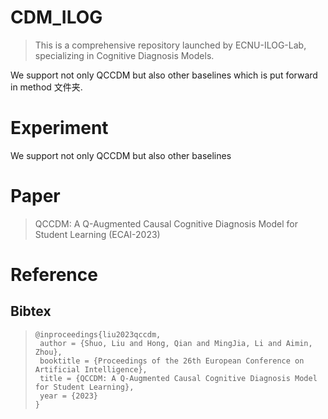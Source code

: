 # CDM_ILOG
> This is a comprehensive repository launched by ECNU-ILOG-Lab, specializing in Cognitive Diagnosis Models.

We support not only QCCDM but also other baselines which is put forward in method 文件夹.

# Experiment

We support not only QCCDM but also other baselines

# Paper

> QCCDM: A Q-Augmented Causal Cognitive Diagnosis Model for Student Learning (ECAI-2023)



# Reference

## Bibtex

> ```
> @inproceedings{liu2023qccdm,
>  author = {Shuo, Liu and Hong, Qian and MingJia, Li and Aimin, Zhou},
>  booktitle = {Proceedings of the 26th European Conference on Artificial Intelligence},
>  title = {QCCDM: A Q-Augmented Causal Cognitive Diagnosis Model for Student Learning},
>  year = {2023}
> }
> ```
